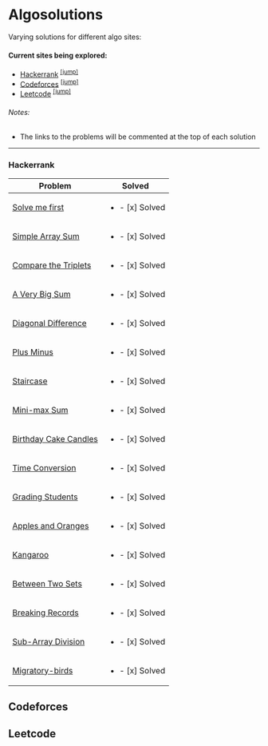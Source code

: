 # Algosolutions
Varying solutions for different algo sites:

#### Current sites being explored:
* [Hackerrank](https://www.hackerrank.com/) <sup>[[jump]](#hackerrank)</sup>
* [Codeforces](https://codeforces.com) <sup>[[jump]](#codeforces)</sup>
* [Leetcode](https://leetcode.com) <sup>[[jump]](#leetcode)</sup>

###### Notes:
* The links to the problems will be commented at the top of each solution

***

### Hackerrank
Problem | Solved
--------|--------
[Solve me first](https://github.com/EternalWill43/Algosolutions/blob/main/Hackerrank/solvemefirst.cpp)  | <ul><li>- [x] Solved</li></ul>
[Simple Array Sum](https://github.com/EternalWill43/Algosolutions/blob/main/Hackerrank/simplearraysum.cpp) | <ul><li>- [x] Solved</li></ul>
[Compare the Triplets](https://github.com/EternalWill43/Algosolutions/blob/main/Hackerrank/comparethetriplets.cpp) | <ul><li>- [x] Solved</li></ul>
[A Very Big Sum](https://github.com/EternalWill43/Algosolutions/blob/main/Hackerrank/averybigsum.cpp) | <ul><li>- [x] Solved</li></ul>
[Diagonal Difference](https://github.com/EternalWill43/Algosolutions/blob/main/Hackerrank/diagonaldifference.cpp) | <ul><li>- [x] Solved</li></ul>
[Plus Minus](https://github.com/EternalWill43/Algosolutions/blob/main/Hackerrank/plusminus.cpp) | <ul><li>- [x] Solved</li></ul>
[Staircase](https://github.com/EternalWill43/Algosolutions/blob/main/Hackerrank/staircase.cpp) | <ul><li>- [x] Solved</li></ul>
[Mini-max Sum](https://github.com/EternalWill43/Algosolutions/blob/main/Hackerrank/minimaxsum.cpp) | <ul><li>- [x] Solved</li></ul>
[Birthday Cake Candles](https://github.com/EternalWill43/Algosolutions/blob/main/Hackerrank/birthdaycakecandles.cpp) | <ul><li>- [x] Solved</li></ul>
[Time Conversion](https://github.com/EternalWill43/Algosolutions/blob/main/Hackerrank/timeconversion.cpp) | <ul><li>- [x] Solved</li></ul>
[Grading Students](https://github.com/EternalWill43/Algosolutions/blob/main/Hackerrank/gradingstudents.cpp) | <ul><li>- [x] Solved</li></ul>
[Apples and Oranges](https://github.com/EternalWill43/Algosolutions/blob/main/Hackerrank/applesandoranges.cpp) | <ul><li>- [x] Solved</li></ul>
[Kangaroo](https://github.com/EternalWill43/Algosolutions/blob/main/Hackerrank/kangaroo.cpp) | <ul><li>- [x] Solved</li></ul>
[Between Two Sets](https://github.com/EternalWill43/Algosolutions/blob/main/Hackerrank/betweentwosets.cpp) | <ul><li>- [x] Solved</li></ul>
[Breaking Records](https://github.com/EternalWill43/Algosolutions/blob/main/Hackerrank/breakingrecords.cpp) | <ul><li>- [x] Solved</li></ul>
[Sub-Array Division](https://github.com/EternalWill43/Algosolutions/blob/main/Hackerrank/subarraydivision.cpp) | <ul><li>- [x] Solved</li></ul>
[Migratory-birds](https://github.com/EternalWill43/Algosolutions/blob/main/Hackerrank/migratorybirds.cpp) | <ul><li>- [x] Solved</li></ul>

## Codeforces

## Leetcode

